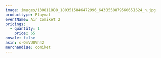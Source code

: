 ```yaml
---
image: images/130811888_1803515846472996_6430558879560651624_n.jpg
producttype: Playmat
eventName: Air Comiket 2
pricings:
  - quantity: 1
    price: 65
onsale: false
asin: s-QmVUUVh42
merchandise: comiket
---
```

